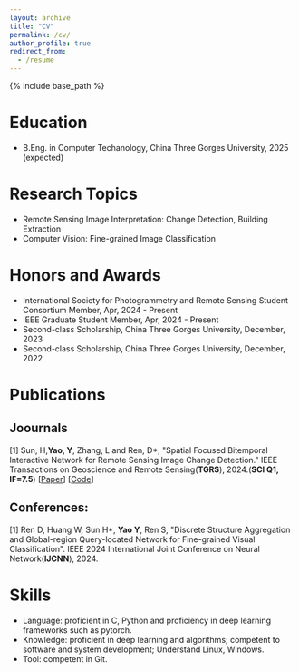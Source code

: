 ```yaml
---
layout: archive
title: "CV"
permalink: /cv/
author_profile: true
redirect_from:
  - /resume
---
```


{% include base_path %}

Education
======
* B.Eng. in Computer Techanology, China Three Gorges University, 2025 (expected)

<!--
* B.S. in GitHub, GitHub University, 2012
* M.S. in Jekyll, GitHub University, 2014
* Ph.D in Version Control Theory, GitHub University, 2018 (expected)
-->

<!--
Work experience
======
* Summer 2015: Research Assistant
  * Github University
  * Duties included: Tagging issues
  * Supervisor: Professor Git

* Fall 2015: Research Assistant
  * Github University
  * Duties included: Merging pull requests
  * Supervisor: Professor Hub
-->

Research Topics
======

* Remote Sensing Image Interpretation: Change Detection, Building Extraction
* Computer Vision: Fine-grained Image Classification

Honors and Awards
======

* International Society for Photogrammetry and Remote Sensing Student Consortium Member, Apr, 2024 - Present
* IEEE Graduate Student Member, Apr, 2024 - Present
* Second-class Scholarship, China Three Gorges University, December, 2023
* Second-class Scholarship, China Three Gorges University, December, 2022

Publications
======

## Joournals

[1] Sun, H,**Yao, Y**, Zhang, L and Ren, D*, "Spatial Focused Bitemporal Interactive Network for Remote Sensing Image Change Detection." IEEE Transactions on Geoscience and Remote Sensing(**TGRS**), 2024.(**SCI Q1, IF=7.5**) [<a href= "https://ieeexplore.ieee.org/document/10589371" target="_blank">Paper</a>] 
[<a href= "https://github.com/Mryao-yuan/SFBI-Net" target="_blank">Code</a>] 

## Conferences:

[1] Ren D, Huang W, Sun H*, **Yao Y**, Ren S, "Discrete Structure Aggregation and Global-region Query-located Network for Fine-grained Visual Classification". IEEE 2024 International Joint Conference on Neural Network(**IJCNN**), 2024.

Skills
======

* Language: proficient in C, Python and proficiency in deep learning frameworks such as pytorch.
* Knowledge: proficient in deep learning and algorithms; competent to software and system development; Understand Linux, Windows.
* Tool: competent in Git.
